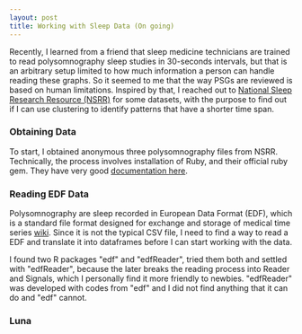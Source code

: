 ```yaml
---
layout: post
title: Working with Sleep Data (On going)
---
```


Recently, I learned from a friend that sleep medicine technicians are trained to read polysomnography sleep studies in 30-seconds intervals, but that is an arbitrary setup limited to how much information a person can handle reading these graphs. So it seemed to me that the way PSGs are reviewed is based on human limitations. Inspired by that, I reached out to [National Sleep Research Resource (NSRR)](https://sleepdata.org) for some datasets, with the purpose to find out if I can use clustering to identify patterns that have a shorter time span.

### Obtaining Data

To start, I obtained anonymous three polysomnography files from NSRR. Technically, the process involves installation of Ruby, and their official ruby gem. They have very good [documentation here](https://github.com/nsrr/nsrr-gem).

### Reading EDF Data

Polysomnography are sleep recorded in European Data Format (EDF), which is a standard file format designed for exchange and storage of medical time series [wiki](https://en.wikipedia.org/wiki/European_Data_Format). Since it is not the typical CSV file, I need to find a way to read a EDF and translate it into dataframes before I can start working with the data.

I found two R packages "edf" and "edfReader", tried them both and settled with "edfReader", because the later breaks the reading process into Reader and Signals, which I personally find it more friendly to newbies. "edfReader" was developed with codes from "edf" and I did not find anything that it can do and "edf" cannot.

### Luna 
